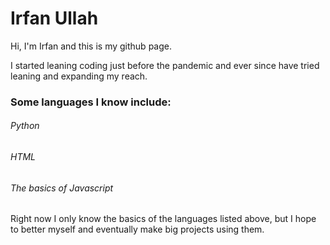<h1>Irfan Ullah</h1>
<p>Hi, I'm Irfan and this is my github page.</p>
<p>I started leaning coding just before the pandemic and ever since have tried leaning and expanding my reach.</p>
<h3>Some languages I know include:</h3>
<h6>Python</h6>
<h6> HTML</h6>
<h6>The basics of Javascript</h6>
<p>Right now  I only know the basics of the languages listed above, but I hope to better myself and eventually make big projects using them.</p>

